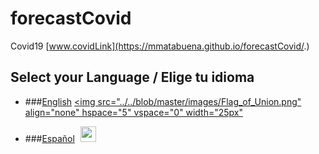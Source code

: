 # forecastCovid
Covid19
    [www.covidLink](https://mmatabuena.github.io/forecastCovid/.)
 
## Select your Language / Elige tu idioma

* ###[English](README.en.md) <a href="../../blob/master/README.en.md"><img src="../../blob/master/images/Flag_of_Union.png" align="none" hspace="5" vspace="0" width="25px"</a>

* ###[Español](README.es.md) <a href="../../blob/master/README.es.md"><img src="../../blob/master/images/Flag_of_Spain.png" align="none" hspace="5" vspace="0" width="25px"></a>

